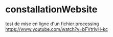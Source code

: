 # constallationWebsite
test de mise en ligne d'un fichier processing https://www.youtube.com/watch?v=bFVtrlyH-kc
